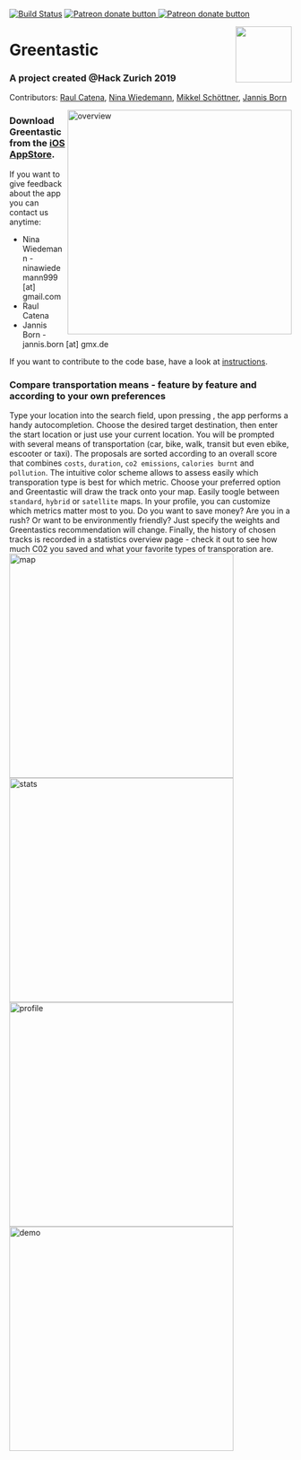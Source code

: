 [![Build Status](https://api.travis-ci.com/jannisborn/greentastic_backend.svg?branch=master)](https://travis-ci.com/github/jannisborn/greentastic_backend) <a href="https://www.patreon.com/user?u=31534628&fan_landing=true"><img src="https://img.shields.io/endpoint.svg?url=https://moshef9.wixsite.com/patreon-badge/_functions/badge/?username=user?u=31534628&fan_landing=true" alt="Patreon donate button" /> </a><span class="badge-patreon"><a href="https://www.patreon.com/user?u=31534628&fan_landing=true" title="Donate to this project using Patreon"><img src="https://img.shields.io/badge/patreon-donate-green.svg" alt="Patreon donate button" /></a></span>

<img align="right" width="100" height="100" src="https://github.com/jannisborn/greentastic_backend/blob/master/assets/app_icon.png">

# Greentastic 
### A project created @Hack Zurich 2019
Contributors: [Raul Catena](https://github.com/RaulCatena), [Nina Wiedemann](https://github.com/NinaWie), [Mikkel Schöttner](https://github.com/mschoettner), [Jannis Born](https://github.com/jannisborn)

<img align="right" src="https://github.com/jannisborn/greentastic/blob/master/assets/small_screenshots/overview.png" alt="overview" width="400"/>

### Download Greentastic from the [iOS AppStore](https://apps.apple.com/us/app/greentastic/id1494062757?ls=1).

If you want to give feedback about the app you can contact us anytime:
* Nina Wiedemann - ninawiedemann999 [at] gmail.com
* Raul Catena 
* Jannis Born - jannis.born [at] gmx.de

If you want to contribute to the code base, have a look at [instructions](instructions.md).

### Compare transportation means - feature by feature and according to your own preferences
Type your location into the search field, upon pressing <Enter>, the app performs a handy autocompletion. Choose the desired target destination, then enter the start location or just use your current location. You will be prompted with several means of transportation (car, bike, walk, transit but even ebike, escooter or taxi). The proposals are sorted according to an overall score that combines `costs`, `duration`, `co2 emissions`, `calories burnt` and `pollution`. The intuitive color scheme allows to assess easily which transporation type is best for which metric. Choose your preferred option and Greentastic will draw the track onto your map. Easily toogle between `standard`, `hybrid` or `satellite` maps. In your profile, you can customize which metrics matter most to you. Do you want to save money? Are you in a rush? Or want to be environmently friendly? Just specify the weights and Greentastics recommendation will change. Finally, the history of chosen tracks is recorded in a statistics overview page - check it out to see how much C02 you saved and what your favorite types of transporation are.   
<img align="center" src="https://github.com/jannisborn/greentastic_backend/blob/master/assets/small_screenshots/map.png" alt="map" width="400"/> 
<img align="center" src="https://github.com/jannisborn/greentastic_backend/blob/master/assets/small_screenshots/statistics.png" alt="stats" width="400"/>
 <img align="center" src="https://github.com/jannisborn/greentastic_backend/blob/master/assets/small_screenshots/profile.png" alt="profile" width="400"/> 
<img align="center" src="https://github.com/jannisborn/greentastic_backend/blob/master/assets/small_screenshots/route_pref.png" alt="demo" width="400"/>
